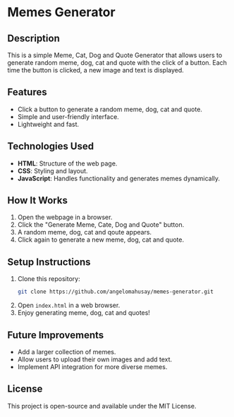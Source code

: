 # Memes Generator

## Description
This is a simple Meme, Cat, Dog and Quote Generator that allows users to generate random meme, dog, cat and quote with the click of a button. Each time the button is clicked, a new image and text is displayed.

## Features
- Click a button to generate a random meme, dog, cat and quote.
- Simple and user-friendly interface.
- Lightweight and fast.

## Technologies Used
- **HTML**: Structure of the web page.
- **CSS**: Styling and layout.
- **JavaScript**: Handles functionality and generates memes dynamically.

## How It Works
1. Open the webpage in a browser.
2. Click the "Generate Meme, Cate, Dog and Quote" button.
3. A random meme, dog, cat and qoute appears.
4. Click again to generate a new meme, dog, cat and quote.

## Setup Instructions
1. Clone this repository:
   ```sh
   git clone https://github.com/angelomahusay/memes-generator.git
   ```
2. Open `index.html` in a web browser.
3. Enjoy generating meme, dog, cat and quotes!

## Future Improvements
- Add a larger collection of memes.
- Allow users to upload their own images and add text.
- Implement API integration for more diverse memes.

## License
This project is open-source and available under the MIT License.

